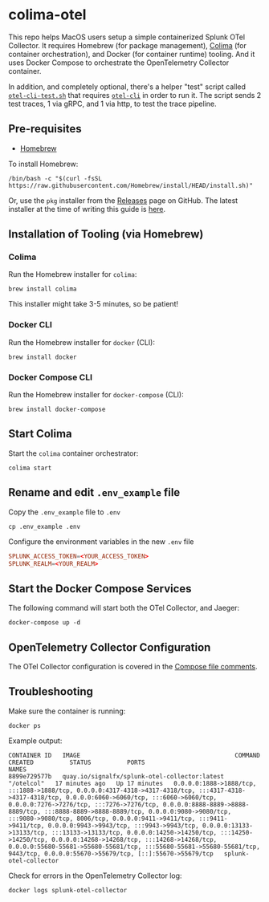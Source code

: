# colima-otel

This repo helps MacOS users setup a simple containerized Splunk OTel Collector.  It requires Homebrew (for package management), [Colima](https://github.com/abiosoft/colima) (for container orchestration), and Docker (for container runtime) tooling. And it uses Docker Compose to orchestrate the OpenTelemetry Collector container.

In addition, and completely optional, there's a helper "test" script called [`otel-cli-test.sh`](./otel-cli-test.sh) that requires [`otel-cli`](https://github.com/serkan-ozal/otel-cli) in order to run it.  The script sends 2 test traces, 1 via gRPC, and 1 via http, to test the trace pipeline.

## Pre-requisites

- [Homebrew](https://brew.sh/)

To install Homebrew:

```shell
/bin/bash -c "$(curl -fsSL https://raw.githubusercontent.com/Homebrew/install/HEAD/install.sh)"
```

Or, use the `pkg` installer from the [Releases](https://github.com/Homebrew/brew/releases) page on GitHub.  The latest installer at the time of writing this guide is [here](https://github.com/Homebrew/brew/releases/download/4.4.0/Homebrew-4.4.0.pkg).

## Installation of Tooling (via Homebrew)

### Colima

Run the Homebrew installer for `colima`:

```shell
brew install colima
```

This installer might take 3-5 minutes, so be patient!

### Docker CLI

Run the Homebrew installer for `docker` (CLI):

```shell
brew install docker
```

### Docker Compose CLI

Run the Homebrew installer for `docker-compose` (CLI):

```shell
brew install docker-compose
```

## Start Colima

Start the `colima` container orchestrator:

```shell
colima start
```

## Rename and edit `.env_example` file

Copy the `.env_example` file to `.env`

```shell
cp .env_example .env
```

Configure the environment variables in the new `.env` file

```conf
SPLUNK_ACCESS_TOKEN=<YOUR_ACCESS_TOKEN>
SPLUNK_REALM=<YOUR_REALM>
```

## Start the Docker Compose Services

The following command will start both the OTel Collector, and Jaeger:

```shell
docker-compose up -d
```

## OpenTelemetry Collector Configuration

The OTel Collector configuration is covered in the [Compose file comments](./docker-compose.yaml#L8-L18).


## Troubleshooting

Make sure the container is running:

```shell
docker ps
```

Example output:

```shell
CONTAINER ID   IMAGE                                           COMMAND      CREATED          STATUS          PORTS                                                                                                                                                                                                                                                                                                                                                                                                                                                                                                                                                                                                                                                                                     NAMES
8899e729577b   quay.io/signalfx/splunk-otel-collector:latest   "/otelcol"   17 minutes ago   Up 17 minutes   0.0.0.0:1888->1888/tcp, :::1888->1888/tcp, 0.0.0.0:4317-4318->4317-4318/tcp, :::4317-4318->4317-4318/tcp, 0.0.0.0:6060->6060/tcp, :::6060->6060/tcp, 0.0.0.0:7276->7276/tcp, :::7276->7276/tcp, 0.0.0.0:8888-8889->8888-8889/tcp, :::8888-8889->8888-8889/tcp, 0.0.0.0:9080->9080/tcp, :::9080->9080/tcp, 8006/tcp, 0.0.0.0:9411->9411/tcp, :::9411->9411/tcp, 0.0.0.0:9943->9943/tcp, :::9943->9943/tcp, 0.0.0.0:13133->13133/tcp, :::13133->13133/tcp, 0.0.0.0:14250->14250/tcp, :::14250->14250/tcp, 0.0.0.0:14268->14268/tcp, :::14268->14268/tcp, 0.0.0.0:55680-55681->55680-55681/tcp, :::55680-55681->55680-55681/tcp, 9443/tcp, 0.0.0.0:55670->55679/tcp, [::]:55670->55679/tcp   splunk-otel-collector
```

Check for errors in the OpenTelemetry Collector log:

```shell
docker logs splunk-otel-collector
```


